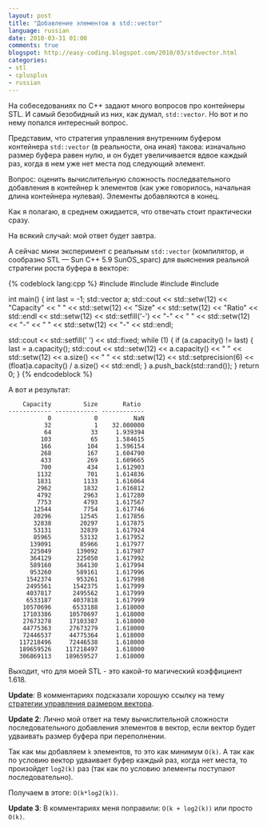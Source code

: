```yaml
---
layout: post
title: "Добавление элементов в std::vector"
language: russian
date: 2010-03-31 01:00
comments: true
blogspot: http://easy-coding.blogspot.com/2010/03/stdvector.html
categories:
- stl
- cplusplus
- russian
---
```

На собеседованиях по С++ задают много вопросов про контейнеры STL. И самый безобидный из них, как думал, `std::vector`. Но вот и по нему попался интересный вопрос.

Представим, что стратегия управления внутренним буфером контейнера `std::vector` (в реальности, она иная) такова: изначально размер буфера равен нулю, и он будет увеличивается вдвое каждый раз, когда в нем уже нет места под следующий элемент.

Вопрос: оценить вычислительную сложность последвательного добавления в контейнер k элементов (как уже говорилось, начальная длина контейнера нулевая). Элементы добавляются в конец.

Как я полагаю, в среднем ожидается, что отвечать стоит практически сразу.

На всякий случай: мой ответ будет завтра.

А сейчас мини эксперимент с реальным `std::vector` (компилятор, и сообразно STL — Sun C++ 5.9 SunOS_sparc) для выяснения реальной стратегии роста буфера в векторе:

{% codeblock lang:cpp %}
#include <vector>
#include <iostream>
#include <iomanip>
#include <cstdlib>

int main() {
  int last = -1;
  std::vector<int> a;
  std::cout << std::setw(12) << "Capacity" << " " 
            << std::setw(12) << "Size"
            << std::setw(12) << "Ratio" << std::endl
            << std::setw(12) << std::setfill('-') << "-" << " " 
            << std::setw(12) << "-" << " "
            << std::setw(12) << "-" << std::endl;

  std::cout << std::setfill(' ') << std::fixed;
  while (1) {
    if (a.capacity() != last) {
      last = a.capacity();
      std::cout << std::setw(12) << a.capacity() << " "
                << std::setw(12) << a.size() << " "
                << std::setw(12) << std::setprecision(6)
                << (float)a.capacity() / a.size() << std::endl;
    }
    a.push_back(std::rand());
  }
  return 0;
}
{% endcodeblock %}

А вот и результат:

        Capacity         Size       Ratio
    ------------ ------------ ------------
               0            0          NaN
              32            1    32.000000
              64           33     1.939394
             103           65     1.584615
             166          104     1.596154
             268          167     1.604790
             433          269     1.609665
             700          434     1.612903
            1132          701     1.614836
            1831         1133     1.616064
            2962         1832     1.616812
            4792         2963     1.617280
            7753         4793     1.617567
           12544         7754     1.617746
           20296        12545     1.617856
           32838        20297     1.617875
           53131        32839     1.617924
           85965        53132     1.617952
          139091        85966     1.617977
          225049       139092     1.617987
          364129       225050     1.617992
          589160       364130     1.617994
          953260       589161     1.617996
         1542374       953261     1.617998
         2495561      1542375     1.617999
         4037817      2495562     1.617999
         6533187      4037818     1.617999
        10570696      6533188     1.618000
        17103386     10570697     1.618000
        27673278     17103387     1.618000
        44775363     27673279     1.618000
        72446537     44775364     1.618000
       117218496     72446538     1.618000
       189659526    117218497     1.618000
       306869113    189659527     1.618000

Выходит, что для моей STL - это какой-то магический коэффициент 1.618.

**Update**: В комментариях подсказали хорошую ссылку на тему [стратегии управления размером вектора][Alena C++ про vector].

[Alena C++ про vector]: http://alenacpp.blogspot.com/2005/06/vector_30.html

**Update 2**: Лично мой ответ на тему вычислительной сложности последовательного добавления элементов в вектор, если вектор будет удваивать размер буфера при переполнении.

Так как мы добавляем `k` элементов, то это как минимум `O(k)`. А так как по условию вектор удваивает буфер каждый раз, когда нет места, то произойдет `log2(k)` раз (так как по условию элементы поступают последовательно).

Получаем в этоге: `O(k*log2(k))`.

**Update 3**: В комментариях меня поправили: `O(k + log2(k))` или просто `O(k)`.
